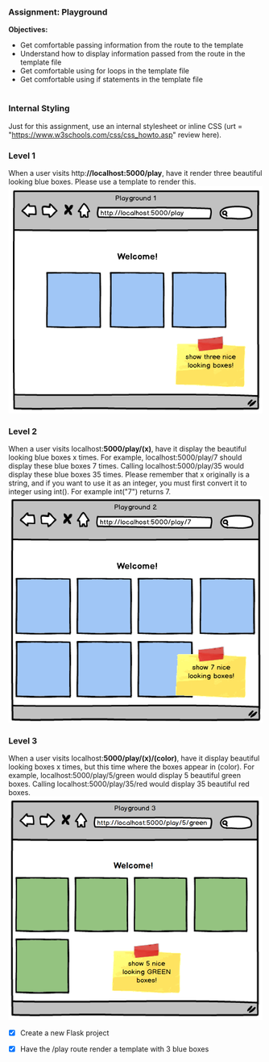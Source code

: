 ### Assignment: Playground

**Objectives:**

- Get comfortable passing information from the route to the template
- Understand how to display information passed from the route in the template file
- Get comfortable using for loops in the template file
- Get comfortable using if statements in the template file

#

### Internal Styling

Just for this assignment, use an internal stylesheet or inline CSS (urt = "https://www.w3schools.com/css/css_howto.asp" review here).

### Level 1
When a user visits http:**//localhost:5000/play**, have it render three beautiful looking blue boxes. Please use a template to render this. ![](playground1.png)

### Level 2
When a user visits localhost:**5000/play/(x)**, have it display the beautiful looking blue boxes x times. For example, localhost:5000/play/7 should display these blue boxes 7 times. Calling localhost:5000/play/35 would display these blue boxes 35 times. Please remember that x originally is a string, and if you want to use it as an integer, you must first convert it to integer using int(). For example int("7") returns 7. 
![](playground2.png)

### Level 3
When a user visits localhost:**5000/play/(x)/(color)**, have it display beautiful looking boxes x times, but this time where the boxes appear in (color). For example, localhost:5000/play/5/green would display 5 beautiful green boxes. Calling localhost:5000/play/35/red would display 35 beautiful red boxes. 
![](playground3.png)

- [x] Create a new Flask project


- [x] Have the /play route render a template with 3 blue boxes

